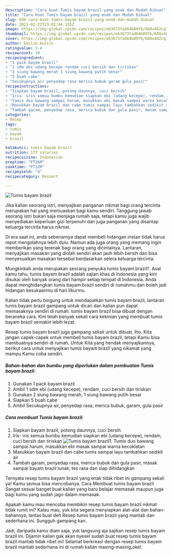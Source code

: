 ```yaml
---
description: "Cara buat Tumis bayam brazil yang enak dan Mudah Dibuat"
title: "Cara buat Tumis bayam brazil yang enak dan Mudah Dibuat"
slug: 600-cara-buat-tumis-bayam-brazil-yang-enak-dan-mudah-dibuat
date: 2021-01-22T23:02:44.155Z
image: https://img-global.cpcdn.com/recipes/eb3673fad64b89f6/680x482cq70/tumis-bayam-brazil-foto-resep-utama.jpg
thumbnail: https://img-global.cpcdn.com/recipes/eb3673fad64b89f6/680x482cq70/tumis-bayam-brazil-foto-resep-utama.jpg
cover: https://img-global.cpcdn.com/recipes/eb3673fad64b89f6/680x482cq70/tumis-bayam-brazil-foto-resep-utama.jpg
author: Emilie Austin
ratingvalue: 3.4
reviewcount: 10
recipeingredient:
- "1 pack bayam brazil"
- "1 sdm ebi udang kecepe rendam cuci bersih dan tiriskan"
- "2 siung bawang merah 1 siung bawang putih besar"
- "5 buah cabe"
- "Secukupnya air penyedap rasa merica bubuk garam gula pasir"
recipeinstructions:
- "Siapkan bayam brazil, potong daunnya, cuci bersih"
- "Iris- iris semua bumbu kemudian siapkan ebi (udang kecepe), rendam, cuci bersih dan tiriskan"
- "Tumis duo bawang sampai harum, masukkan ebi masak sampai warna kecoklatan"
- "Masukkan bayam brazil dan cabe tumis sampai layu tambahkan sedikit air"
- "Tambah garam, penyedap rasa, merica bubuk dan gula pasir, masak sampai bayam brazil lunak, tes rasa dan siap dihidangkan"
categories:
- Resep
tags:
- tumis
- bayam
- brazil

katakunci: tumis bayam brazil 
nutrition: 172 calories
recipecuisine: Indonesian
preptime: "PT16M"
cooktime: "PT32M"
recipeyield: "4"
recipecategory: Dessert

---
```



![Tumis bayam brazil](https://img-global.cpcdn.com/recipes/eb3673fad64b89f6/680x482cq70/tumis-bayam-brazil-foto-resep-utama.jpg)

Jika kalian seorang istri, menyajikan panganan nikmat bagi orang tercinta merupakan hal yang memuaskan bagi kamu sendiri. Tanggung jawab seorang istri bukan saja menjaga rumah saja, tetapi kamu juga wajib menyediakan keperluan gizi terpenuhi dan juga panganan yang disantap keluarga tercinta harus nikmat.

Di era  saat ini, anda sebenarnya dapat membeli hidangan instan tidak harus repot mengolahnya lebih dulu. Namun ada juga orang yang memang ingin memberikan yang terenak bagi orang yang dicintainya. Lantaran, menyajikan masakan yang diolah sendiri akan jauh lebih bersih dan bisa menyesuaikan masakan tersebut berdasarkan selera keluarga tercinta. 



Mungkinkah anda merupakan seorang penyuka tumis bayam brazil?. Asal kamu tahu, tumis bayam brazil adalah sajian khas di Indonesia yang kini disukai oleh banyak orang dari hampir setiap tempat di Indonesia. Anda dapat menghidangkan tumis bayam brazil sendiri di rumahmu dan boleh jadi hidangan kesukaanmu di hari liburmu.

Kalian tidak perlu bingung untuk mendapatkan tumis bayam brazil, lantaran tumis bayam brazil gampang untuk dicari dan kalian pun dapat memasaknya sendiri di rumah. tumis bayam brazil bisa dibuat dengan beraneka cara. Kini telah banyak sekali cara kekinian yang membuat tumis bayam brazil semakin lebih lezat.

Resep tumis bayam brazil juga gampang sekali untuk dibuat, lho. Kita jangan capek-capek untuk membeli tumis bayam brazil, tetapi Kamu bisa membuatnya sendiri di rumah. Untuk Kita yang hendak menyajikannya, berikut cara untuk menyajikan tumis bayam brazil yang nikamat yang mampu Kamu coba sendiri.

<!--inarticleads1-->

##### Bahan-bahan dan bumbu yang diperlukan dalam pembuatan Tumis bayam brazil:

1. Gunakan 1 pack bayam brazil
1. Ambil 1 sdm ebi (udang kecepe), rendam, cuci bersih dan tiriskan
1. Gunakan 2 siung bawang merah, 1 siung bawang putih besar
1. Siapkan 5 buah cabe
1. Ambil Secukupnya air, penyedap rasa, merica bubuk, garam, gula pasir




<!--inarticleads2-->

##### Cara membuat Tumis bayam brazil:

1. Siapkan bayam brazil, potong daunnya, cuci bersih
1. Iris- iris semua bumbu kemudian siapkan ebi (udang kecepe), rendam, cuci bersih dan tiriskan
<img src="https://img-global.cpcdn.com/steps/f837cab4f1902ec6/160x128cq70/tumis-bayam-brazil-langkah-memasak-2-foto.jpg" alt="Tumis bayam brazil">1. Tumis duo bawang sampai harum, masukkan ebi masak sampai warna kecoklatan
1. Masukkan bayam brazil dan cabe tumis sampai layu tambahkan sedikit air
1. Tambah garam, penyedap rasa, merica bubuk dan gula pasir, masak sampai bayam brazil lunak, tes rasa dan siap dihidangkan




Ternyata resep tumis bayam brazil yang enak tidak ribet ini gampang sekali ya! Kamu semua bisa mencobanya. Cara Membuat tumis bayam brazil Sangat sesuai banget buat kalian yang baru belajar memasak maupun juga bagi kamu yang sudah jago dalam memasak.

Apakah kamu mau mencoba membikin resep tumis bayam brazil nikmat tidak rumit ini? Kalau mau, yuk kita segera menyiapkan alat-alat dan bahan-bahannya, lantas buat deh Resep tumis bayam brazil yang mantab dan sederhana ini. Sungguh gampang kan. 

Jadi, daripada kamu diam saja, yuk langsung aja sajikan resep tumis bayam brazil ini. Dijamin kalian gak akan nyesel sudah buat resep tumis bayam brazil mantab tidak ribet ini! Selamat berkreasi dengan resep tumis bayam brazil mantab sederhana ini di rumah kalian masing-masing,oke!.

